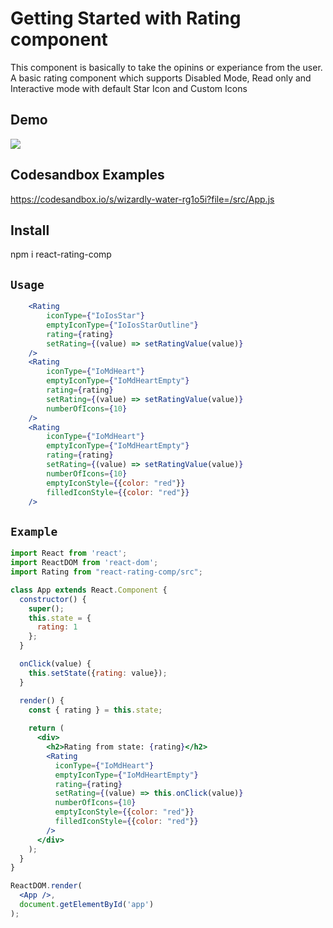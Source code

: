 # Getting Started with Rating component
 This component is basically to take the opinins or experiance from the user.
A basic rating component which supports Disabled Mode, Read only  and Interactive mode with default Star Icon and Custom Icons

##  Demo

![](https://cdn.pixabay.com/animation/2022/12/03/11/57/11-57-35-512_512.gif)

## Codesandbox Examples
https://codesandbox.io/s/wizardly-water-rg1o5i?file=/src/App.js

##  Install
  npm i react-rating-comp
## `Usage`

```jsx
    <Rating
        iconType={"IoIosStar"}
        emptyIconType={"IoIosStarOutline"}
        rating={rating}
        setRating={(value) => setRatingValue(value)}
    />
    <Rating
        iconType={"IoMdHeart"}
        emptyIconType={"IoMdHeartEmpty"}
        rating={rating}
        setRating={(value) => setRatingValue(value)}
        numberOfIcons={10}
    />
    <Rating
        iconType={"IoMdHeart"}
        emptyIconType={"IoMdHeartEmpty"}
        rating={rating}
        setRating={(value) => setRatingValue(value)}
        numberOfIcons={10}
        emptyIconStyle={{color: "red"}}
        filledIconStyle={{color: "red"}}
    />
```


## `Example`
```jsx
import React from 'react';
import ReactDOM from 'react-dom';
import Rating from "react-rating-comp/src";

class App extends React.Component {
  constructor() {
    super();
    this.state = {
      rating: 1
    };
  }

  onClick(value) {
    this.setState({rating: value});
  }

  render() {
    const { rating } = this.state;
    
    return (                
      <div>
        <h2>Rating from state: {rating}</h2>
        <Rating
          iconType={"IoMdHeart"}
          emptyIconType={"IoMdHeartEmpty"}
          rating={rating}
          setRating={(value) => this.onClick(value)}
          numberOfIcons={10}
          emptyIconStyle={{color: "red"}}
          filledIconStyle={{color: "red"}}
        />
      </div>
    );
  }
}

ReactDOM.render(
  <App />, 
  document.getElementById('app')
);
```
